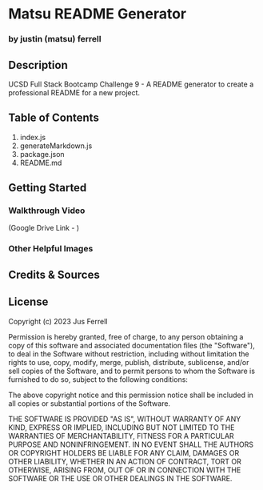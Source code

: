 # Matsu README Generator
### by justin (matsu) ferrell

## Description
UCSD Full Stack Bootcamp Challenge 9 - 
A README generator to create a professional README for a new project.


## Table of Contents
1. index.js
2. generateMarkdown.js
3. package.json
4. README.md


## Getting Started
### Walkthrough Video
(Google Drive Link - )

### Other Helpful Images


## Credits & Sources


## License
Copyright (c) 2023 Jus Ferrell

Permission is hereby granted, free of charge, to any person obtaining a copy
of this software and associated documentation files (the "Software"), to deal
in the Software without restriction, including without limitation the rights
to use, copy, modify, merge, publish, distribute, sublicense, and/or sell
copies of the Software, and to permit persons to whom the Software is
furnished to do so, subject to the following conditions:

The above copyright notice and this permission notice shall be included in all
copies or substantial portions of the Software.

THE SOFTWARE IS PROVIDED "AS IS", WITHOUT WARRANTY OF ANY KIND, EXPRESS OR
IMPLIED, INCLUDING BUT NOT LIMITED TO THE WARRANTIES OF MERCHANTABILITY,
FITNESS FOR A PARTICULAR PURPOSE AND NONINFRINGEMENT. IN NO EVENT SHALL THE
AUTHORS OR COPYRIGHT HOLDERS BE LIABLE FOR ANY CLAIM, DAMAGES OR OTHER
LIABILITY, WHETHER IN AN ACTION OF CONTRACT, TORT OR OTHERWISE, ARISING FROM,
OUT OF OR IN CONNECTION WITH THE SOFTWARE OR THE USE OR OTHER DEALINGS IN THE
SOFTWARE.